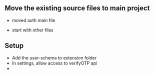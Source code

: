 ## Move the existing source files to main project

- moved auth main file

- start with other files


## Setup 

- Add the user-schema to extension folder
- In settings, allow access to verifyOTP api
- 